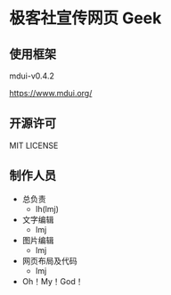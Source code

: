 # 极客社宣传网页  Geek

## 使用框架

mdui-v0.4.2

https://www.mdui.org/

## 开源许可 

MIT LICENSE


## 制作人员

- 总负责
    - lh(lmj)
- 文字编辑
    - lmj
- 图片编辑
    - lmj
- 网页布局及代码
    - lmj
- Oh！My！God！